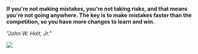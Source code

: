 **If you're not making mistakes, you're not taking risks, and that means you're not going anywhere. The key is to make mistakes faster than the competition, so you have more changes to learn and win.**

*"John W. Holt, Jr."*

![](https://api.nosense.lol/ghvc/?username=cdfrm)
